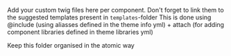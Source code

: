 Add your custom twig files here per component.
Don't forget to link them to the suggested templates present in `templates`-folder
This is done using @include (using aliasses defined in the theme info yml) + attach (for adding component libraries defined in theme libraries yml)

Keep this folder organised in the atomic way
